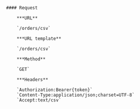     #### Request

        ***URL**

        `/orders/csv`

        ***URL template**

        `/orders/csv`

        ***Method**

        `GET`

        ***Headers**

        `Authorization:Bearer{token}`
        `Content-Type:application/json;charset=UTF-8`
        `Accept:text/csv`
